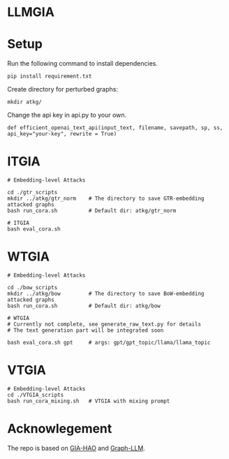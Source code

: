 # LLMGIA

# Setup
Run the following command to install dependencies.
```
pip install requirement.txt
```

Create directory for perturbed graphs:
```
mkdir atkg/
```

Change the api key in api.py to your own.
```
def efficient_openai_text_api(input_text, filename, savepath, sp, ss, api_key="your-key", rewrite = True)
```

# ITGIA
```
# Embedding-level Attacks

cd ./gtr_scripts
mkdir ../atkg/gtr_norm    # The directory to save GTR-embedding attacked graphs
bash run_cora.sh          # Default dir: atkg/gtr_norm

# ITGIA
bash eval_cora.sh
```

# WTGIA
```
# Embedding-level Attacks

cd ./bow_scripts
mkdir ../atkg/bow         # The directory to save BoW-embedding attacked graphs
bash run_cora.sh          # Default dir: atkg/bow

# WTGIA
# Currently not complete, see generate_raw_text.py for details
# The text generation part will be integrated soon

bash eval_cora.sh gpt     # args: gpt/gpt_topic/llama/llama_topic
```

# VTGIA
```
# Embedding-level Attacks
cd ./VTGIA_scripts
bash run_cora_mixing.sh   # VTGIA with mixing prompt
```

# Acknowlegement
The repo is based on [GIA-HAO](https://github.com/LFhase/GIA-HAO) and [Graph-LLM](https://github.com/CurryTang/Graph-LLM).


